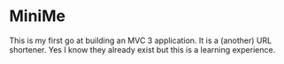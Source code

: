MiniMe
======

This is my first go at building an MVC 3 application. It is a (another) URL shortener.  Yes I know they already exist but this is a learning experience.